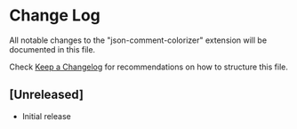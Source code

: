 # Change Log

All notable changes to the "json-comment-colorizer" extension will be documented in this file.

Check [Keep a Changelog](http://keepachangelog.com/) for recommendations on how to structure this file.

## [Unreleased]

- Initial release